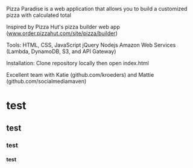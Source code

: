 Pizza Paradise is a web application that allows you to build a customized pizza with calculated total

Inspired by Pizza Hut's pizza builder web app (www.order.pizzahut.com/site/pizza/builder)

Tools:
HTML, CSS, JavaScript
jQuery
Nodejs
Amazon Web Services (Lambda, DynamoDB, S3, and API Gateway)

Installation:
Clone repository locally then open index.html

Excellent team with Katie (github.com/kroeders) and Mattie (github.com/socialmediamaven)

# test

## test

### test

#### test